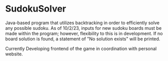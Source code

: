 # SudokuSolver
Java-based program that utilizes backtracking in order to efficiently solve any possible sudoku. As of 10/2/23, inputs for new sudoku boards must be made within the program; however, flexibility to this is in development. If no board solution is found, a statement of "No solution exists" will be printed. 

Currently Developing frontend of the game in coordination with personal website.
